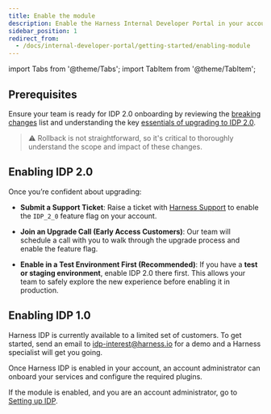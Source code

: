 ```yaml
---
title: Enable the module
description: Enable the Harness Internal Developer Portal in your account.
sidebar_position: 1
redirect_from:
  - /docs/internal-developer-portal/getting-started/enabling-module
---
```


import Tabs from '@theme/Tabs';
import TabItem from '@theme/TabItem';

<Tabs queryString="version">
<TabItem value="IDP 2.0 (New)" label="IDP 2.0 (New)">

## Prerequisites
Ensure your team is ready for IDP 2.0 onboarding by reviewing the [breaking changes](/docs/internal-developer-portal/idp-2o-overview/2-0-overview-and-upgrade-path.md) list and understanding the key [essentials of upgrading to IDP 2.0](/docs/internal-developer-portal/idp-2o-overview/migrating-idp-2o.md).

  > ⚠️ Rollback is not straightforward, so it's critical to thoroughly understand the scope and impact of these changes.


## Enabling IDP 2.0 

Once you’re confident about upgrading:

* **Submit a Support Ticket**: 
  Raise a ticket with [Harness Support](https://support.harness.io) to enable the `IDP_2_0` feature flag on your account.

* **Join an Upgrade Call (Early Access Customers)**: 
  Our team will schedule a call with you to walk through the upgrade process and enable the feature flag.

* **Enable in a Test Environment First (Recommended)**: 
  If you have a **test or staging environment**, enable IDP 2.0 there first. This allows your team to safely explore the new experience before enabling it in production.

</TabItem>
<TabItem value="IDP 1.0" label="IDP 1.0">

## Enabling IDP 1.0 

Harness IDP is currently available to a limited set of customers. To get started, send an email to idp-interest@harness.io for a demo and a Harness specialist will get you going.

Once Harness IDP is enabled in your account, an account administrator can onboard your services and configure the required plugins.

If the module is enabled, and you are an account administrator, go to [Setting up IDP](./setup-git-integration.md).

</TabItem>
</Tabs>

